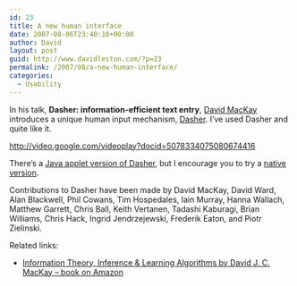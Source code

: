 ```yaml
---
id: 23
title: A new human interface
date: 2007-08-06T23:40:10+00:00
author: David
layout: post
guid: http://www.davidleston.com/?p=23
permalink: /2007/08/a-new-human-interface/
categories:
  - Usability
---
```

In his talk, **Dasher: information-efficient text entry**, [David MacKay](http://en.wikipedia.org/wiki/David_MacKay_(scientist) "biography on Wikipedia") introduces a unique human input mechanism, [Dasher](http://www.dasher.org.uk/ "official site"). I&#8217;ve used Dasher and quite like it.

<http://video.google.com/videoplay?docid=5078334075080674416> 

There&#8217;s a [Java applet version of Dasher](http://www.dasher.org.uk/TryJavaDasherNow.html), but I encourage you to try a [native version](http://www.dasher.org.uk/Download.html "download a native version of Dasher").

Contributions to Dasher have been made by David MacKay, David Ward, Alan Blackwell, Phil Cowans, Tim Hospedales, Iain Murray, Hanna Wallach, Matthew Garrett, Chris Ball, Keith Vertanen, Tadashi Kaburagi, Brian Williams, Chris Hack, Ingrid Jendrzejewski, Frederik Eaton, and Piotr Zielinski.

Related links:

  * [Information Theory, Inference & Learning Algorithms by David J. C. MacKay &#8211; book on Amazon](http://www.amazon.com/gp/product/0521642981?ie=UTF8&tag=davidleston-20&linkCode=as2&camp=1789&creative=9325&creativeASIN=0521642981 "Statistically improbable phrases found in this book: weight enumerator function, variational free energy minimization, tolerable mutation rate, soliton distribution, syndrome decoding problem, posterior probability ratio, binary symmetric channel, source coding theorem, slice sampling, erasure channel")